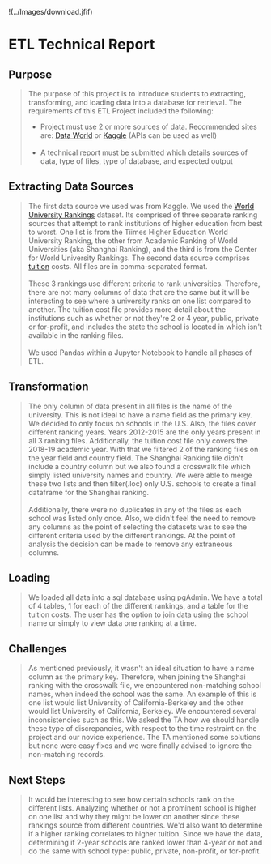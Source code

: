 !(../Images/download.jfif)

# ETL Technical Report
## Purpose
<blockquote>The purpose of this project is to introduce students to extracting, transforming, and loading data into a database for retrieval. The requirements of this ETL Project included the following:
<br>
<ul>
    <li> Project must use 2 or more sources of data. Recommended sites are: <a href="https://data.world/">Data World</a> or <a href="https://www.kaggle.com/">Kaggle</a> (APIs can be used as well)</li><br>
    <li> A technical report must be submitted which details sources of data, type of files, type of database, and expected output</li>
</ul>
</blockquote>

## Extracting Data Sources
<blockquote>The first data source we used was from Kaggle. We used the <a href="https://www.kaggle.com/mylesoneill/world-university-rankings">World University Rankings</a> dataset. Its comprised of three separate ranking sources that attempt to rank institutions of higher education from best to worst. One list is from the Tiimes Higher Education World University Ranking, the other from Academic Ranking of World Universities (aka Shanghai Ranking), and the third is from the Center for World University Rankings. The second data source comprises <a href="https://www.kaggle.com/jessemostipak/college-tuition-diversity-and-pay?select=tuition_cost.csv">tuition</a> costs. All files are in comma-separated format.
<br>
<br>
These 3 rankings use different criteria to rank universities. Therefore, there are not many columns of data that are the same but it will be interesting to see where a university ranks on one list compared to another. The tuition cost file provides more detail about the institutions such as whether or not they're 2 or 4 year, public, private or for-profit, and includes the state the school is located in which isn't available in the ranking files.
<br>
<br>
We used Pandas within a Jupyter Notebook to handle all phases of ETL.
</blockquote>

## Transformation
<blockquote>The only column of data present in all files is the name of the university. This is not ideal to have a name field as the primary key. We decided to only focus on schools in the U.S. Also, the files cover different ranking years. Years 2012-2015 are the only years present in all 3 ranking files. Additionally, the tuition cost file only covers the 2018-19 academic year. With that we filtered 2 of the ranking files on the year field and country field. The Shanghai Ranking file didn't include a country column but we also found a crosswalk file which simply listed university names and country. We were able to merge these two lists and then filter(.loc) only U.S. schools to create a final dataframe for the Shanghai ranking.
<br>
<br>
Additionally, there were no duplicates in any of the files as each school was listed only once. Also, we didn't feel the need to remove any columns as the point of selecting the datasets was to see the different criteria used by the different rankings. At the point of analysis the decision can be made to remove any extraneous columns.
</blockquote>

## Loading
<blockquote>We loaded all data into a sql database using pgAdmin. We have a total of 4 tables, 1 for each of the different rankings, and a table for the tuition costs. The user has the option to join data using the school name or simply to view data one ranking at a time.</blockquote>

## Challenges

<blockquote>As mentioned previously, it wasn't an ideal situation to have a name column as the primary key. Therefore, when joining the Shanghai ranking with the crosswalk file, we encountered non-matching school names, when indeed the school was the same. An example of this is one list would list University of California-Berkeley and the other would list University of California, Berkeley. We encountered several inconsistencies such as this. We asked the TA how we should handle these type of discrepancies, with respect to the time restraint on the project and our novice experience. The TA mentioned some solutions but none were easy fixes and we were finally advised to ignore the non-matching records.</blockquote>

## Next Steps
<blockquote>It would be interesting to see how certain schools rank on the different lists. Analyzing whether or not a prominent school is higher on one list and why they might be lower on another since these rankings source from different countries. We'd also want to determine if a higher ranking correlates to higher tuition. Since we have the data, determining if 2-year schools are ranked lower than 4-year or not and do the same with school type: public, private, non-profit, or for-profit.</blockquote>


